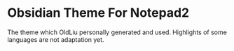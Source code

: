 # Obsidian Theme For Notepad2
The theme which OldLiu personally generated and used.
Highlights of some languages are not adaptation yet.